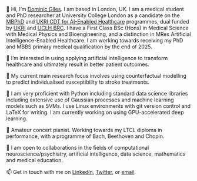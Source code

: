 👋 Hi, I’m [Dominic Giles](https://github.com/dominicgiles). I am based in London, UK. I am a medical student and PhD researcher at University College London as a candidate on the [MBPhD](https://www.ucl.ac.uk/mbphd/) and [UKRI CDT for AI-Enabled Healthcare](https://www.ucl.ac.uk/aihealth-cdt/) programmes, dual funded by [UKRI](https://www.ukri.org) and [UCLH BRC](https://www.uclhospitals.brc.nihr.ac.uk/content/biomedical-research-centre). I have a First Class BSc (Hons) in Medical Science with Medical Physics and Bioengineering, and a distinction in MRes Artificial Intelligence-Enabled Healthcare. I am working towards receiving my PhD and MBBS primary medical qualification by the end of 2025.

👀 I’m interested in using applying artificial intelligence to transform healthcare and ultimately result in better patient outcomes.

🧠 My current main research focus involves using counterfactual modelling to predict individualised susceptibility to stroke treatments.

🌱 I am very proficient with Python including standard data science libraries including extensive use of Gaussian processes and machine learning models such as SVMs. I use Linux environments with git version control and LaTeX for writing. I am currently working on using GPU-accelerated deep learning.

🎹 Amateur concert pianist. Working towards my LTCL diploma in performance, with a programme of Bach, Beethoven and Chopin.

💞️ I am open to collaborations in the fields of computational neuroscience/psychiatry, artificial intelligence, data science, mathematics and medical education.

📫 Get in touch with me on [LinkedIn](https://www.linkedin.com/in/dominic-giles/), [Twitter](https://twitter.com/domgiles), or [email](mailto:dominic.giles.15@ucl.ac.uk).

<!---
dominicgiles/dominicgiles is a ✨ special ✨ repository because its `README.md` (this file) appears on your GitHub profile.
You can click the Preview link to take a look at your changes.
--->
